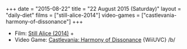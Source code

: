 +++
date = "2015-08-22"
title = "22 August 2015 (Saturday)"
layout = "daily-diet"
films = ["still-alice-2014"]
video-games = ["castlevania-harmony-of-dissonance"]
+++


* Film: [Still Alice (2014)](/films/still-alice-2014) +
* Video Game: [Castlevania: Harmony of Dissonance](/video-games/castlevania-harmony-of-dissonance) {WiiUVC} /b/